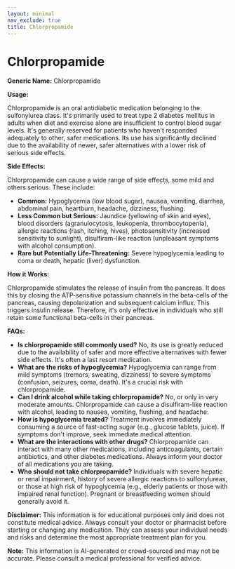 ```yaml
---
layout: minimal
nav_exclude: true
title: Chlorpropamide
---
```


# Chlorpropamide

**Generic Name:** Chlorpropamide

**Usage:**

Chlorpropamide is an oral antidiabetic medication belonging to the sulfonylurea class.  It's primarily used to treat type 2 diabetes mellitus in adults when diet and exercise alone are insufficient to control blood sugar levels.  It's generally reserved for patients who haven't responded adequately to other, safer medications.  Its use has significantly declined due to the availability of newer, safer alternatives with a lower risk of serious side effects.

**Side Effects:**

Chlorpropamide can cause a wide range of side effects, some mild and others serious.  These include:

* **Common:** Hypoglycemia (low blood sugar), nausea, vomiting, diarrhea, abdominal pain, heartburn, headache, dizziness, flushing.
* **Less Common but Serious:**  Jaundice (yellowing of skin and eyes), blood disorders (agranulocytosis, leukopenia, thrombocytopenia), allergic reactions (rash, itching, hives), photosensitivity (increased sensitivity to sunlight),  disulfiram-like reaction (unpleasant symptoms with alcohol consumption).
* **Rare but Potentially Life-Threatening:**  Severe hypoglycemia leading to coma or death, hepatic (liver) dysfunction.


**How it Works:**

Chlorpropamide stimulates the release of insulin from the pancreas. It does this by closing the ATP-sensitive potassium channels in the beta-cells of the pancreas, causing depolarization and subsequent calcium influx. This triggers insulin release.  Therefore, it's only effective in individuals who still retain some functional beta-cells in their pancreas.


**FAQs:**

* **Is chlorpropamide still commonly used?** No, its use is greatly reduced due to the availability of safer and more effective alternatives with fewer side effects.  It's often a last resort medication.
* **What are the risks of hypoglycemia?** Hypoglycemia can range from mild symptoms (tremors, sweating, dizziness) to severe symptoms (confusion, seizures, coma, death).  It's a crucial risk with chlorpropamide.
* **Can I drink alcohol while taking chlorpropamide?**  No, or only in very moderate amounts.  Chlorpropamide can cause a disulfiram-like reaction with alcohol, leading to nausea, vomiting, flushing, and headache.
* **How is hypoglycemia treated?** Treatment involves immediately consuming a source of fast-acting sugar (e.g., glucose tablets, juice).  If symptoms don't improve, seek immediate medical attention.
* **What are the interactions with other drugs?** Chlorpropamide can interact with many other medications, including anticoagulants, certain antibiotics, and other diabetes medications.  Always inform your doctor of all medications you are taking.
* **Who should not take chlorpropamide?**  Individuals with severe hepatic or renal impairment, history of severe allergic reactions to sulfonylureas, or those at high risk of hypoglycemia (e.g., elderly patients or those with impaired renal function).  Pregnant or breastfeeding women should generally avoid it.


**Disclaimer:** This information is for educational purposes only and does not constitute medical advice. Always consult your doctor or pharmacist before starting or changing any medication.  They can assess your individual needs and risks and determine the most appropriate treatment plan for you.


**Note:** This information is AI-generated or crowd-sourced and may not be accurate. Please consult a medical professional for verified advice.